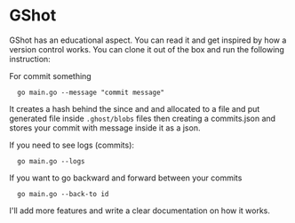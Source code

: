 # GShot
GShot has an educational aspect.
You can read it and get inspired by how a version control works.
You can clone it out of the box and run the following instruction:

For commit something
```
  go main.go --message "commit message"
```
It creates a hash behind the since and and allocated to a file and put generated file inside ```.ghost/blobs``` files then creating a commits.json and stores your commit with message inside it as a json.

If you need to see logs (commits):
```
  go main.go --logs
```

If you want to go backward and forward between your commits
```
  go main.go --back-to id
```

I'll add more features and write a clear documentation on how it works.
